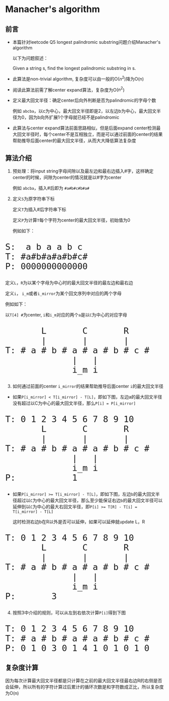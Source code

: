 # Manacher's algorithm

## 前言

* 本篇针对leetcode Q5 longest palindromic substring问题介绍Manacher's algorithm
  
  以下为问题叙述：

  Given a string s, find the longest palindromic substring in s.

* 此算法是non-trivial algorithm, 复杂度可以由一般的O($n^2$)降为O(n)
  
* 阅读此算法前需了解center expand算法，复杂度为O($n^2$)
  
* 定义最大回文半径：确定center后向外判断是否为palindromic的字母个数
  
  例如 `abcba`，以c为中心，最大回文半径即是2，以左边b为中心，最大回文半径为0，因为b向外扩展1个字母就已经不是palindromic
  

* 此算法与center expand算法前面思路相似，但是后面expand center检测最大回文半径时，每个center不是互相独立，而是可以通过前面的center的结果帮助推导后面center的最大回文半径，从而大大降低算法复杂度
  
## 算法介绍

1. 预处理：将input string字母间隙以及最左边和最右边插入#字，这样确定center的时候，间隙为center的情况就是以#字为center
   
   例如 `abcba`，插入#后即为 `#a#b#c#b#a#`

2. 定义`S`为原字符串下标
   
   定义`T`为插入#后字符串下标

   定义`P`为计算`T`每个字符为center的最大回文半径，初始值为0

   例如如下：

<font size = 6>

```
S:  a b a a b c
T: #a#b#a#a#b#c#
P: 0000000000000
```
</font>

   定义`L`，`R`为以某个字母为中心时的最大回文半径的最左边和最右边

   定义`i`， `i_m`或者`i_mirror`为某个回文序列中对应的两个字母

   例如如下：
   
   以`T[4] #`为center, `i`和`i_m`对应的两个`a`是以`C`为中心的对应字母
   
<font size = 6>

```
       L       C       R
       |       |       |
T: # a # b # a # a # b # c #
             |   |
             i_m i
```
</font>

3. 如何通过前面的center `i_mirror`的结果帮助推导后面center `i`的最大回文半径
   
- 如果`P[i_mirror] < T[i_mirror] - T[L]`，即如下图，左边a的最大回文半径没有超过以C为中心的最大回文半径，那么`P[i] = P[i_mirror]`
   
<font size = 6>

```
T: 0 1 2 3 4 5 6 7 8 9 10
       L       C       R
       |       |       |
T: # a # b # a # a # b # c #
             |   |
             i_m i
P:           1
```
</font>

    
- 如果`P[i_mirror] >= T[i_mirror] - T[L]`，即如下图，左边`b`的最大回文半径超过以`C`为中心的最大回文半径，那么至少能保证右边`b`的最大回文半径可以延伸到以`C`为中心的最大右回文半径，即`P[i] >= T[R] - T[i] = T[i_mirror] - T[L]`
    
  这时检测右边b在R以外是否可以延伸，如果可以延伸就update L，R
    
<font size = 6>

```
T: 0 1 2 3 4 5 6 7 8 9 10
       L       C       R
       |       |       |
T: # a # b # a # a # b # c #
             |   |
             i_m i
P:       3
```
</font>

4. 按照3中介绍的规则，可以从左到右依次计算`P[i]`得到下图

    
<font size = 6>

```
T: 0 1 2 3 4 5 6 7 8 9 10
T: # a # b # a # a # b # c #
P: 0 1 0 3 0 1 4 1 0 1 0 1 0    
```
</font>

## 复杂度计算

因为每次计算最大回文半径都是只计算在之前的最大回文半径最右边R的右侧是否会延伸，所以所有的字符计算过后累计的循环次数是和字符数成正比，所以复杂度为O(n)